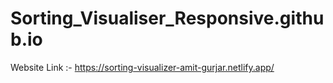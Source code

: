 # Sorting_Visualiser_Responsive.github.io

Website Link :- https://sorting-visualizer-amit-gurjar.netlify.app/

